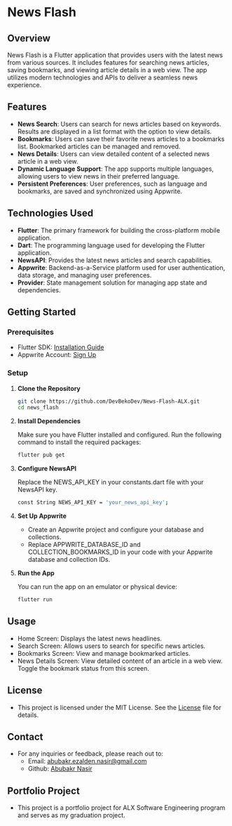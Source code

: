 # News Flash

## Overview

News Flash is a Flutter application that provides users with the latest news from various sources. It includes features for searching news articles, saving bookmarks, and viewing article details in a web view. The app utilizes modern technologies and APIs to deliver a seamless news experience.

## Features

- **News Search**: Users can search for news articles based on keywords. Results are displayed in a list format with the option to view details.
- **Bookmarks**: Users can save their favorite news articles to a bookmarks list. Bookmarked articles can be managed and removed.
- **News Details**: Users can view detailed content of a selected news article in a web view.
- **Dynamic Language Support**: The app supports multiple languages, allowing users to view news in their preferred language.
- **Persistent Preferences**: User preferences, such as language and bookmarks, are saved and synchronized using Appwrite.

## Technologies Used

- **Flutter**: The primary framework for building the cross-platform mobile application.
- **Dart**: The programming language used for developing the Flutter application.
- **NewsAPI**: Provides the latest news articles and search capabilities.
- **Appwrite**: Backend-as-a-Service platform used for user authentication, data storage, and managing user preferences.
- **Provider**: State management solution for managing app state and dependencies.

## Getting Started

### Prerequisites

- Flutter SDK: [Installation Guide](https://flutter.dev/docs/get-started/install)
- Appwrite Account: [Sign Up](https://appwrite.io)

### Setup

1. **Clone the Repository**

   ```bash
   git clone https://github.com/DevBekoDev/News-Flash-ALX.git
   cd news_flash

2. **Install Dependencies**
   
   Make sure you have Flutter installed and configured. Run the following command to install the required packages:
   ```bash
   flutter pub get

4. **Configure NewsAPI**
   
   Replace the NEWS_API_KEY in your constants.dart file with your NewsAPI key.
   ```bash
   const String NEWS_API_KEY = 'your_news_api_key';

6. **Set Up Appwrite**
   - Create an Appwrite project and configure your database and collections.
   - Replace APPWRITE_DATABASE_ID and COLLECTION_BOOKMARKS_ID in your code with your Appwrite database and collection IDs.
  
7. **Run the App**
   
   You can run the app on an emulator or physical device:
   ```bash
   flutter run

## Usage
  - Home Screen: Displays the latest news headlines.
  - Search Screen: Allows users to search for specific news articles.
  - Bookmarks Screen: View and manage bookmarked articles.
  - News Details Screen: View detailed content of an article in a web view. Toggle the bookmark status from this screen.

## License
  - This project is licensed under the MIT License. See the [License](doc:LICENSE.md) file for details.

## Contact
  - For any inquiries or feedback, please reach out to:
    * Email: abubakr.ezalden.nasir@gmail.com
    * Github: [Abubakr Nasir](https://github.com/DevBekoDev)
   
## Portfolio Project
   - This project is a portfolio project for ALX Software Engineering program and serves as my graduation project.
